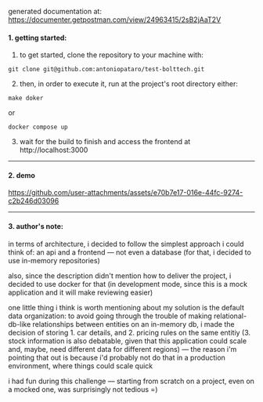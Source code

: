 generated documentation at: https://documenter.getpostman.com/view/24963415/2sB2jAaT2V

#### 1. getting started:

1. to get started, clone the repository to your machine with:

```
git clone git@github.com:antoniopataro/test-bolttech.git
```

2. then, in order to execute it, run at the project's root directory either:

```
make doker
```

or

```
docker compose up
```

3. wait for the build to finish and access the frontend at http://localhost:3000

---

#### 2. demo

https://github.com/user-attachments/assets/e70b7e17-016e-44fc-9274-c2b246d03096

---

#### 3. author's note:

in terms of architecture, i decided to follow the simplest approach i could think of: an api and a frontend ― not even a database (for that, i decided to use in-memory repositories)

also, since the description didn't mention how to deliver the project, i decided to use docker for that (in development mode, since this is a mock application and it will make reviewing easier)

one little thing i think is worth mentioning about my solution is the default data organization: to avoid going through the trouble of making relational-db-like relationships between entities on an in-memory db, i made the decision of storing 1. car details, and 2. pricing rules on the same entitiy (3. stock information is also debatable, given that this application could scale and, maybe, need different data for different regions) ― the reason i'm pointing that out is because i'd probably not do that in a production environment, where things could scale quick

i had fun during this challenge ― starting from scratch on a project, even on a mocked one, was surprisingly not tedious =)
